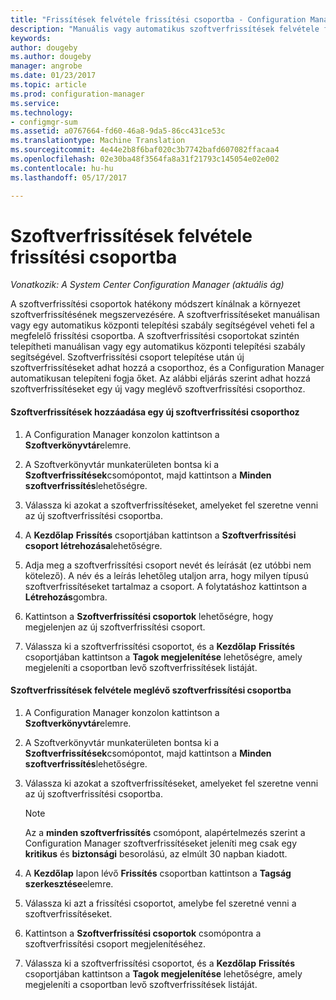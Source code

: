```yaml
---
title: "Frissítések felvétele frissítési csoportba - Configuration Manager |} Microsoft Docs"
description: "Manuális vagy automatikus szoftverfrissítések felvétele frissítési csoportba az adott környezetben."
keywords: 
author: dougeby
ms.author: dougeby
manager: angrobe
ms.date: 01/23/2017
ms.topic: article
ms.prod: configuration-manager
ms.service: 
ms.technology:
- configmgr-sum
ms.assetid: a0767664-fd60-46a8-9da5-86cc431ce53c
ms.translationtype: Machine Translation
ms.sourcegitcommit: 4e44e2b8f6baf020c3b7742bafd607082ffacaa4
ms.openlocfilehash: 02e30ba48f3564fa8a31f21793c145054e02e002
ms.contentlocale: hu-hu
ms.lasthandoff: 05/17/2017

---
```


# <a name="add-software-updates-to-an-update-group"></a>Szoftverfrissítések felvétele frissítési csoportba  

*Vonatkozik: A System Center Configuration Manager (aktuális ág)*

 A szoftverfrissítési csoportok hatékony módszert kínálnak a környezet szoftverfrissítésének megszervezésére. A szoftverfrissítéseket manuálisan vagy egy automatikus központi telepítési szabály segítségével veheti fel a megfelelő frissítési csoportba. A szoftverfrissítési csoportokat szintén telepítheti manuálisan vagy egy automatikus központi telepítési szabály segítségével. Szoftverfrissítési csoport telepítése után új szoftverfrissítéseket adhat hozzá a csoporthoz, és a Configuration Manager automatikusan telepíteni fogja őket. Az alábbi eljárás szerint adhat hozzá szoftverfrissítéseket egy új vagy meglévő szoftverfrissítési csoporthoz.  

#### <a name="to-add-software-updates-to-a-new-software-update-group"></a>Szoftverfrissítések hozzáadása egy új szoftverfrissítési csoporthoz  

1.  A Configuration Manager konzolon kattintson a **Szoftverkönyvtár**elemre.  

2.  A Szoftverkönyvtár munkaterületen bontsa ki a **Szoftverfrissítések**csomópontot, majd kattintson a **Minden szoftverfrissítés**lehetőségre.  

3.  Válassza ki azokat a szoftverfrissítéseket, amelyeket fel szeretne venni az új szoftverfrissítési csoportba.  

4.  A **Kezdőlap** **Frissítés** csoportjában kattintson a **Szoftverfrissítési csoport létrehozása**lehetőségre.  

5.  Adja meg a szoftverfrissítési csoport nevét és leírását (ez utóbbi nem kötelező). A név és a leírás lehetőleg utaljon arra, hogy milyen típusú szoftverfrissítéseket tartalmaz a csoport. A folytatáshoz kattintson a **Létrehozás**gombra.  

6.  Kattintson a **Szoftverfrissítési csoportok** lehetőségre, hogy megjelenjen az új szoftverfrissítési csoport.  

7.  Válassza ki a szoftverfrissítési csoportot, és a **Kezdőlap** **Frissítés** csoportjában kattintson a **Tagok megjelenítése** lehetőségre, amely megjeleníti a csoportban levő szoftverfrissítések listáját.  

#### <a name="to-add-software-updates-to-an-existing-software-update-group"></a>Szoftverfrissítések felvétele meglévő szoftverfrissítési csoportba  

1.  A Configuration Manager konzolon kattintson a **Szoftverkönyvtár**elemre.  

2.  A Szoftverkönyvtár munkaterületen bontsa ki a **Szoftverfrissítések**csomópontot, majd kattintson a **Minden szoftverfrissítés**lehetőségre.  

3.  Válassza ki azokat a szoftverfrissítéseket, amelyeket fel szeretne venni az új szoftverfrissítési csoportba.  

    > [!NOTE]  
    >  Az a **minden szoftverfrissítés** csomópont, alapértelmezés szerint a Configuration Manager szoftverfrissítéseket jeleníti meg csak egy **kritikus** és **biztonsági** besorolású, az elmúlt 30 napban kiadott.  

4.  A **Kezdőlap** lapon lévő **Frissítés** csoportban kattintson a **Tagság szerkesztése**elemre.  

5.  Válassza ki azt a frissítési csoportot, amelybe fel szeretné venni a szoftverfrissítéseket.  

6.  Kattintson a **Szoftverfrissítési csoportok** csomópontra a szoftverfrissítési csoport megjelenítéséhez.  

7.  Válassza ki a szoftverfrissítési csoportot, és a **Kezdőlap** **Frissítés** csoportjában kattintson a **Tagok megjelenítése** lehetőségre, amely megjeleníti a csoportban levő szoftverfrissítések listáját.  

